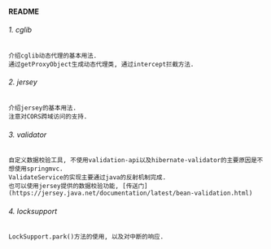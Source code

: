 ####  README

######  1.  cglib 
    介绍cglib动态代理的基本用法.  
    通过getProxyObject生成动态代理类, 通过intercept拦截方法.

######  2.  jersey
    介绍jersey的基本用法.  
    注意对CORS跨域访问的支持.

######  3.  validator
    自定义数据校验工具, 不使用validation-api以及hibernate-validator的主要原因是不想使用springmvc.  
    ValidateService的实现主要通过java的反射机制完成.
    也可以使用jersey提供的数据校验功能, [传送门](https://jersey.java.net/documentation/latest/bean-validation.html)

######  4.  locksupport
    LockSupport.park()方法的使用, 以及对中断的响应.